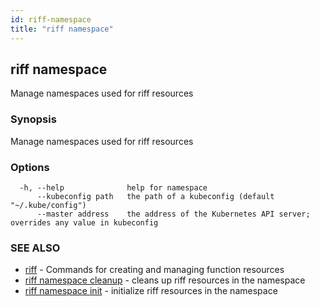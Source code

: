 ```yaml
---
id: riff-namespace
title: "riff namespace"
---
```

## riff namespace

Manage namespaces used for riff resources

### Synopsis

Manage namespaces used for riff resources

### Options

```
  -h, --help              help for namespace
      --kubeconfig path   the path of a kubeconfig (default "~/.kube/config")
      --master address    the address of the Kubernetes API server; overrides any value in kubeconfig
```

### SEE ALSO

* [riff](riff.md)	 - Commands for creating and managing function resources
* [riff namespace cleanup](riff_namespace_cleanup.md)	 - cleans up riff resources in the namespace
* [riff namespace init](riff_namespace_init.md)	 - initialize riff resources in the namespace

